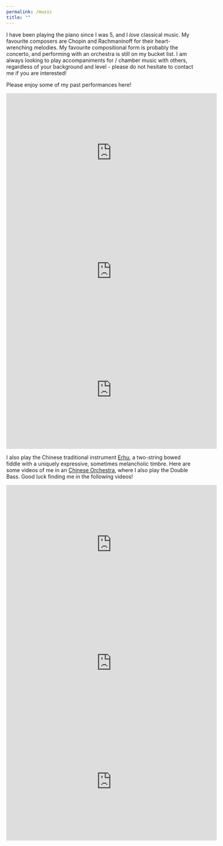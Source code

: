 ```yaml
---
permalink: /music
title: ""
---
```


I have been playing the piano since I was 5, and I _love_ classical music.
My favourite composers are Chopin and Rachmaninoff for their heart-wrenching melodies.
My favourite compositional form is probably the concerto,
and performing with an orchestra is still on my bucket list.
I am always looking to play accompaniments for / chamber music with others,
regardless of your background and level -
please do not hesitate to contact me if you are interested!

Please enjoy some of my past performances here!

<iframe width="560" height="315" src="https://www.youtube.com/embed/UNuNcsjRfCw?si=DxzqDLTjVOGKjq2o" title="YouTube video player" frameborder="0" allow="accelerometer; autoplay; clipboard-write; encrypted-media; gyroscope; picture-in-picture; web-share" referrerpolicy="strict-origin-when-cross-origin" allowfullscreen></iframe>

<iframe width="560" height="315" src="https://www.youtube.com/embed/yYoa9ohpBgA?si=TwWivYOyGJQdQH5G" title="YouTube video player" frameborder="0" allow="accelerometer; autoplay; clipboard-write; encrypted-media; gyroscope; picture-in-picture; web-share" referrerpolicy="strict-origin-when-cross-origin" allowfullscreen></iframe>

<iframe width="560" height="315" src="https://www.youtube.com/embed/sxg3595Zyek?si=q0ujdS1KwG-cwKFm" title="YouTube video player" frameborder="0" allow="accelerometer; autoplay; clipboard-write; encrypted-media; gyroscope; picture-in-picture; web-share" referrerpolicy="strict-origin-when-cross-origin" allowfullscreen></iframe>



I also play the Chinese traditional instrument [Erhu](https://en.wikipedia.org/wiki/Erhu),
a two-string bowed fiddle with a uniquely expressive, sometimes melancholic timbre.
Here are some videos of me in an [Chinese Orchestra](https://en.wikipedia.org/wiki/Chinese_orchestra),
where I also play the Double Bass.
Good luck finding me in the following videos!

<iframe width="560" height="315" src="https://www.youtube.com/embed/GgTIGUHl28o?si=q1TunmUslpii7mN0" title="YouTube video player" frameborder="0" allow="accelerometer; autoplay; clipboard-write; encrypted-media; gyroscope; picture-in-picture; web-share" referrerpolicy="strict-origin-when-cross-origin" allowfullscreen></iframe>

<iframe width="560" height="315" src="https://www.youtube.com/embed/aKxRmiAqXHk?si=0TeWzVPwODLoRAeJ" title="YouTube video player" frameborder="0" allow="accelerometer; autoplay; clipboard-write; encrypted-media; gyroscope; picture-in-picture; web-share" referrerpolicy="strict-origin-when-cross-origin" allowfullscreen></iframe>

<iframe width="560" height="315" src="https://www.youtube.com/embed/OrONAIH0ZuY?si=rCIJvtIYEmmzgkeA" title="YouTube video player" frameborder="0" allow="accelerometer; autoplay; clipboard-write; encrypted-media; gyroscope; picture-in-picture; web-share" referrerpolicy="strict-origin-when-cross-origin" allowfullscreen></iframe>

